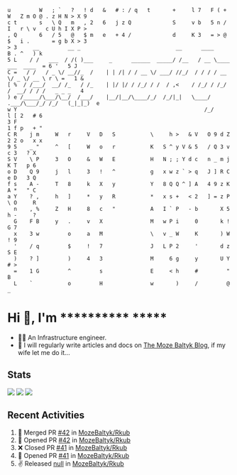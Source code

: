 ```text
u         W   ; `   ?   ! d   &   # : / q   t       +     l 7   F ( + W   Z m O @ . z H N > X 9  
c t       s   \ Q   m   , 2   6   j z Q             S     v b   5 n / I   r \ v   c U h I X P >  
, Q       6   / 5   @   $ m   e   + 4 /             d     K 3   = > @ $   i .       = g b X > 3  
> 3     __         __ _                              __      ____                  B . ^   ) k   
5 L    / /   ___  / /( )___     _      ______  _____/ /__   / __ \____  ___  ____  = 6 '   5 J   
C =   / /   / _ \/ __//_  /    | | /| / / __ \/ ___/ //_/  / / / / __ \/ _ \/ __ \ r \ =   1 &   
[ %  / /___/  __/ /_   / /_    | |/ |/ / /_/ / /  / ,<    / /_/ / /_/ /  __/ / / /   _ _ _   4   
) e /_____/\___/\__/  /___/    |__/|__/\____/_/  /_/|_|   \____/ .___/\___/_/ /_/   (_|_|_)  e   
w Y                                                           /_/                  l [ 2   # 6   
3 F                                                                                1 f p   + "   
C R    j m     W   r     V   D   S           \     h >   & V   O 9 d Z             2 2 o   x x   
9 5    _ "     ^   [     W   o   r           K   S ^ y V & 5   / Q 3 v               c 3   ? X   
S V    \ P     3   O     &   W   E           H   N ; ; Y d c   n _ m j               K T   p 6   
o D    Q 9     j   l     3   !   ^           g   x w z ` > q   J ] R C               e D   3 Q   
f s    A -     T   8     k   X   y           Y   8 Q Q ^ ] A   4 9 z K               A *   " C   
a Y    ? ,     h   ]     *   y   R           *   x s +   < 2   ] = z P               \ O     R   
  n    , %     Z   H     8   c   "           A   I ` P   - b       X 5               h -     ?   
  G    F B     y   .     v   X               M   w P i     0       k !               G 7         
  x    3 w         o     a   M               \   v _ W     K       ) W               ! 9         
  '    / q         $     !   7               J   L P 2     '       d z               S E         
  )    ? ]         )     4   3               M     6 g     y       U Y               # >         
  =    1 G         ^         s               E     < h     #         "               B          
  L    `           o         H               w       )     /         @               _           
```

# Hi 👋, I'm ********** *****

- 👨‍💻 An Infrastructure engineer.
- 📝 I will regularly write articles and docs on [The Moze Baltyk Blog](https://mozebaltyk.github.io), if my wife let me do it...

## Stats

![](https://github-profile-summary-cards.vercel.app/api/cards/profile-details?username=mozebaltyk&theme=onedark)
![](https://github-profile-summary-cards.vercel.app/api/cards/stats?username=mozebaltyk&theme=onedark)
![](https://github-profile-summary-cards.vercel.app/api/cards/productive-time?username=mozebaltyk&theme=onedark)

## Recent Activities

<!--RECENT_ACTIVITY:start-->
1. 🎉 Merged PR [#42](https://github.com/MozeBaltyk/Rkub/pull/42) in [MozeBaltyk/Rkub](https://github.com/MozeBaltyk/Rkub)<br>
2. 💪 Opened PR [#42](https://github.com/MozeBaltyk/Rkub/pull/42) in [MozeBaltyk/Rkub](https://github.com/MozeBaltyk/Rkub)<br>
3. ❌ Closed PR [#41](https://github.com/MozeBaltyk/Rkub/pull/41) in [MozeBaltyk/Rkub](https://github.com/MozeBaltyk/Rkub)<br>
4. 💪 Opened PR [#41](https://github.com/MozeBaltyk/Rkub/pull/41) in [MozeBaltyk/Rkub](https://github.com/MozeBaltyk/Rkub)<br>
5. ✌️ Released [null](https://github.com/MozeBaltyk/Rkub/releases/tag/v1.0.3) in [MozeBaltyk/Rkub](https://github.com/MozeBaltyk/Rkub)<br>
<!--RECENT_ACTIVITY:end-->


<!--
**MorzeBaltyk/MorzeBaltyk** is a ✨ _special_ ✨ repository because its `README.md` (this file) appears on your GitHub profile.

Here are some ideas to get you started:

- 🔭 I’m currently working on my blog and a ansible collection 
- 🌱 I’m currently learning too much staffs at the same time
- 👯 I’m looking to collaborate on nothing for the moment...
- 🤔 I’m looking for help with hosting a blog in cloud
- 💬 Ask me about the weather
- 📫 How to reach me: on github
- ⚡ Fun fact: I am not funny guy
-->
